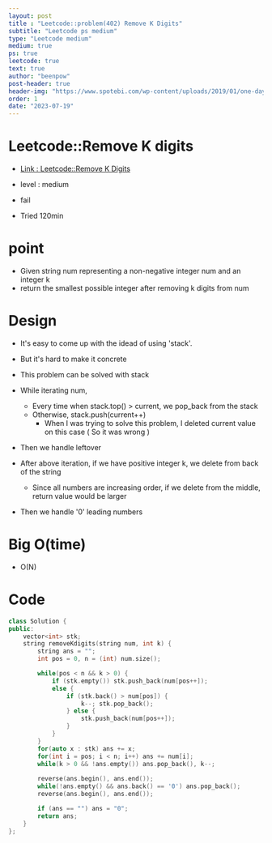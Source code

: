 ```yaml
---
layout: post
title : "Leetcode::problem(402) Remove K Digits"
subtitle: "Leetcode ps medium"
type: "Leetcode medium"
medium: true
ps: true
leetcode: true
text: true
author: "beenpow"
post-header: true
header-img: "https://www.spotebi.com/wp-content/uploads/2019/01/one-day-day-one-workout-motivation-spotebi.jpg"
order: 1
date: "2023-07-19"
---
```


# Leetcode::Remove K digits
- [Link : Leetcode::Remove K Digits](https://leetcode.com/problems/remove-k-digits/description/?envType=study-plan-v2&envId=google-spring-23-high-frequency)

- level : medium
- fail
- Tried 120min

# point
- Given string num representing a non-negative integer num and an integer k
- return the smallest possible integer after removing k digits from num

# Design
- It's easy to come up with the idead of using 'stack'.
- But it's hard to make it concrete

- This problem can be solved with stack
- While iterating num,
  - Every time when stack.top() > current, we pop_back from the stack
  - Otherwise, stack.push(current++)
    - When I was trying to solve this problem, I deleted current value on this case ( So it was wrong )
- Then we handle leftover
- After above iteration, if we have positive integer k, we delete from back of the string
  - Since all numbers are increasing order, if we delete from the middle, return value would be larger
- Then we handle '0' leading numbers

# Big O(time)
- O(N)

# Code

```cpp
class Solution {
public:
    vector<int> stk;
    string removeKdigits(string num, int k) {
        string ans = "";
        int pos = 0, n = (int) num.size();

        while(pos < n && k > 0) {
            if (stk.empty()) stk.push_back(num[pos++]);
            else {
                if (stk.back() > num[pos]) {
                    k--; stk.pop_back();
                } else {
                    stk.push_back(num[pos++]);
                }
            }
        }
        for(auto x : stk) ans += x;
        for(int i = pos; i < n; i++) ans += num[i];
        while(k > 0 && !ans.empty()) ans.pop_back(), k--;
        
        reverse(ans.begin(), ans.end());
        while(!ans.empty() && ans.back() == '0') ans.pop_back();
        reverse(ans.begin(), ans.end());

        if (ans == "") ans = "0";
        return ans;
    }
};
```
